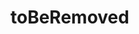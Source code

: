 # toBeRemoved

<template>
  <div>
    <h2>Latency Percentile Scar Plot</h2>
    <ScatterChart :chart-data="chartData" :chart-options="chartOptions" />
  </div>
</template>

<script>
import {
  Chart as ChartJS,
  ScatterController,
  PointElement,
  LinearScale,
  CategoryScale,
  Tooltip,
  Legend,
} from 'chart.js'
import { defineComponent } from 'vue'
import { Scatter } from 'vue-chartjs'

ChartJS.register(
    ScatterController,
    PointElement,
    LinearScale,
    CategoryScale,
    Tooltip,
    Legend
)

export default defineComponent({
  name: 'HelloWorld',
  components: {
    ScatterChart: Scatter
  },
  data() {
    return {
      chartData: {
        datasets: [
          // 🔵 Metric A (blue)
          {
            label: 'Metric A - min',
            data: [
              { x: '09:06', y: 5 },
              { x: '09:07', y: 6 },
              { x: '09:08', y: 5 }
            ],
            pointBackgroundColor: 'blue',
            pointRadius: 5,
            showLine: false
          },
          {
            label: 'Metric A - p50',
            data: [
              { x: '09:06', y: 100 },
              { x: '09:07', y: 110 },
              { x: '09:08', y: 105 }
            ],
            pointBackgroundColor: 'blue',
            pointRadius: 5,
            showLine: false
          },
          {
            label: 'Metric A - p95',
            data: [
              { x: '09:06', y: 200 },
              { x: '09:07', y: 212 },
              { x: '09:08', y: 220 }
            ],
            pointBackgroundColor: 'blue',
            pointRadius: 5,
            showLine: false
          },

          // 🟢 Metric B (green)
          {
            label: 'Metric B - min',
            data: [
              { x: '09:06', y: 8 },
              { x: '09:07', y: 9 },
              { x: '09:08', y: 8 }
            ],
            pointBackgroundColor: 'green',
            pointRadius: 5,
            showLine: false
          },
          {
            label: 'Metric B - p50',
            data: [
              { x: '09:06', y: 120 },
              { x: '09:07', y: 125 },
              { x: '09:08', y: 118 }
            ],
            pointBackgroundColor: 'green',
            pointRadius: 5,
            showLine: false
          },
          {
            label: 'Metric B - p95',
            data: [
              { x: '09:06', y: 240 },
              { x: '09:07', y: 260 },
              { x: '09:08', y: 275 }
            ],
            pointBackgroundColor: 'green',
            pointRadius: 5,
            showLine: false
          }
        ]
      }
    }
  }
})
</script>
